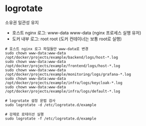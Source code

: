 # logrotate

소유권 일관성 유지
- 호스트 nginx 로그: www-data www-data (nginx 프로세스 실행 유저)
- 도커 내부 로그: root root (도커 컨테이너는 보통 root로 실행)

```shell
# 호스트 nginx 로그 파일들만 www-data로 변경
sudo chown www-data:www-data /opt/docker/projects/example/backend/logs/host-*.log
sudo chown www-data:www-data /opt/docker/projects/example/frontend/logs/host-*.log
sudo chown www-data:www-data /opt/docker/projects/example/monitoring/logs/grafana-*.log
sudo chown www-data:www-data /opt/docker/projects/example/infra/logs/keycloak-*.log
sudo chown www-data:www-data /opt/docker/projects/example/infra/logs/default-*.log

# logrotate 설정 문법 검사
sudo logrotate -d /etc/logrotate.d/example

# 강제로 로테이션 실행
sudo logrotate -f /etc/logrotate.d/example
```